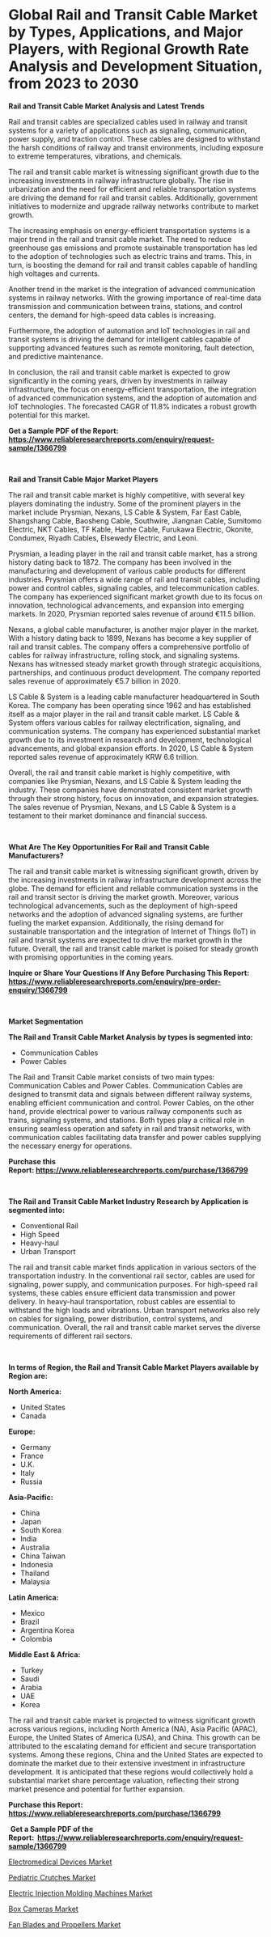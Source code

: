 <p><h1>Global Rail and Transit Cable Market by Types, Applications, and Major Players, with Regional Growth Rate Analysis and Development Situation, from 2023 to 2030</h1></p><p><strong>Rail and Transit Cable Market Analysis and Latest Trends</strong></p>
<p><p>Rail and transit cables are specialized cables used in railway and transit systems for a variety of applications such as signaling, communication, power supply, and traction control. These cables are designed to withstand the harsh conditions of railway and transit environments, including exposure to extreme temperatures, vibrations, and chemicals.</p><p>The rail and transit cable market is witnessing significant growth due to the increasing investments in railway infrastructure globally. The rise in urbanization and the need for efficient and reliable transportation systems are driving the demand for rail and transit cables. Additionally, government initiatives to modernize and upgrade railway networks contribute to market growth.</p><p>The increasing emphasis on energy-efficient transportation systems is a major trend in the rail and transit cable market. The need to reduce greenhouse gas emissions and promote sustainable transportation has led to the adoption of technologies such as electric trains and trams. This, in turn, is boosting the demand for rail and transit cables capable of handling high voltages and currents.</p><p>Another trend in the market is the integration of advanced communication systems in railway networks. With the growing importance of real-time data transmission and communication between trains, stations, and control centers, the demand for high-speed data cables is increasing.</p><p>Furthermore, the adoption of automation and IoT technologies in rail and transit systems is driving the demand for intelligent cables capable of supporting advanced features such as remote monitoring, fault detection, and predictive maintenance.</p><p>In conclusion, the rail and transit cable market is expected to grow significantly in the coming years, driven by investments in railway infrastructure, the focus on energy-efficient transportation, the integration of advanced communication systems, and the adoption of automation and IoT technologies. The forecasted CAGR of 11.8% indicates a robust growth potential for this market.</p></p>
<p><strong>Get a Sample PDF of the Report:&nbsp; <a href="https://www.reliableresearchreports.com/enquiry/request-sample/1366799">https://www.reliableresearchreports.com/enquiry/request-sample/1366799</a></strong></p>
<p>&nbsp;</p>
<p><strong>Rail and Transit Cable Major Market Players</strong></p>
<p><p>The rail and transit cable market is highly competitive, with several key players dominating the industry. Some of the prominent players in the market include Prysmian, Nexans, LS Cable & System, Far East Cable, Shangshang Cable, Baosheng Cable, Southwire, Jiangnan Cable, Sumitomo Electric, NKT Cables, TF Kable, Hanhe Cable, Furukawa Electric, Okonite, Condumex, Riyadh Cables, Elsewedy Electric, and Leoni.</p><p>Prysmian, a leading player in the rail and transit cable market, has a strong history dating back to 1872. The company has been involved in the manufacturing and development of various cable products for different industries. Prysmian offers a wide range of rail and transit cables, including power and control cables, signaling cables, and telecommunication cables. The company has experienced significant market growth due to its focus on innovation, technological advancements, and expansion into emerging markets. In 2020, Prysmian reported sales revenue of around €11.5 billion.</p><p>Nexans, a global cable manufacturer, is another major player in the market. With a history dating back to 1899, Nexans has become a key supplier of rail and transit cables. The company offers a comprehensive portfolio of cables for railway infrastructure, rolling stock, and signaling systems. Nexans has witnessed steady market growth through strategic acquisitions, partnerships, and continuous product development. The company reported sales revenue of approximately €5.7 billion in 2020.</p><p>LS Cable & System is a leading cable manufacturer headquartered in South Korea. The company has been operating since 1962 and has established itself as a major player in the rail and transit cable market. LS Cable & System offers various cables for railway electrification, signaling, and communication systems. The company has experienced substantial market growth due to its investment in research and development, technological advancements, and global expansion efforts. In 2020, LS Cable & System reported sales revenue of approximately KRW 6.6 trillion.</p><p>Overall, the rail and transit cable market is highly competitive, with companies like Prysmian, Nexans, and LS Cable & System leading the industry. These companies have demonstrated consistent market growth through their strong history, focus on innovation, and expansion strategies. The sales revenue of Prysmian, Nexans, and LS Cable & System is a testament to their market dominance and financial success.</p></p>
<p>&nbsp;</p>
<p><strong>What Are The Key Opportunities For Rail and Transit Cable Manufacturers?</strong></p>
<p><p>The rail and transit cable market is witnessing significant growth, driven by the increasing investments in railway infrastructure development across the globe. The demand for efficient and reliable communication systems in the rail and transit sector is driving the market growth. Moreover, various technological advancements, such as the deployment of high-speed networks and the adoption of advanced signaling systems, are further fueling the market expansion. Additionally, the rising demand for sustainable transportation and the integration of Internet of Things (IoT) in rail and transit systems are expected to drive the market growth in the future. Overall, the rail and transit cable market is poised for steady growth with promising opportunities in the coming years.</p></p>
<p><strong>Inquire or Share Your Questions If Any Before Purchasing This Report: <a href="https://www.reliableresearchreports.com/enquiry/pre-order-enquiry/1366799">https://www.reliableresearchreports.com/enquiry/pre-order-enquiry/1366799</a></strong></p>
<p>&nbsp;</p>
<p><strong>Market Segmentation</strong></p>
<p><strong>The Rail and Transit Cable Market Analysis by types is segmented into:</strong></p>
<p><ul><li>Communication Cables</li><li>Power Cables</li></ul></p>
<p><p>The Rail and Transit Cable market consists of two main types: Communication Cables and Power Cables. Communication Cables are designed to transmit data and signals between different railway systems, enabling efficient communication and control. Power Cables, on the other hand, provide electrical power to various railway components such as trains, signaling systems, and stations. Both types play a critical role in ensuring seamless operation and safety in rail and transit networks, with communication cables facilitating data transfer and power cables supplying the necessary energy for operations.</p></p>
<p><strong>Purchase this Report:&nbsp;<a href="https://www.reliableresearchreports.com/purchase/1366799">https://www.reliableresearchreports.com/purchase/1366799</a></strong></p>
<p>&nbsp;</p>
<p><strong>The Rail and Transit Cable Market Industry Research by Application is segmented into:</strong></p>
<p><ul><li>Conventional Rail</li><li>High Speed</li><li>Heavy-haul</li><li>Urban Transport</li></ul></p>
<p><p>The rail and transit cable market finds application in various sectors of the transportation industry. In the conventional rail sector, cables are used for signaling, power supply, and communication purposes. For high-speed rail systems, these cables ensure efficient data transmission and power delivery. In heavy-haul transportation, robust cables are essential to withstand the high loads and vibrations. Urban transport networks also rely on cables for signaling, power distribution, control systems, and communication. Overall, the rail and transit cable market serves the diverse requirements of different rail sectors.</p></p>
<p>&nbsp;</p>
<p><strong>In terms of Region, the Rail and Transit Cable Market Players available by Region are:</strong></p>
<p>
    <p> <strong> North America: </strong>
        <ul>
            <li>United States</li>
            <li>Canada</li>
        </ul>
        </p> 
    <p> <strong> Europe: </strong>
        <ul>
            <li>Germany</li>
            <li>France</li>
            <li>U.K.</li>
            <li>Italy</li>
            <li>Russia</li>
        </ul>
        </p> 
    <p> <strong> Asia-Pacific: </strong>
        <ul>
            <li>China</li>
            <li>Japan</li>
            <li>South Korea</li>
            <li>India</li>
            <li>Australia</li>
            <li>China Taiwan</li>
            <li>Indonesia</li>
            <li>Thailand</li>
            <li>Malaysia</li>
        </ul>
        </p> 
    <p> <strong> Latin America: </strong>
        <ul>
            <li>Mexico</li>
            <li>Brazil</li>
            <li>Argentina Korea</li>
            <li>Colombia</li>
        </ul>
        </p> 
    <p> <strong> Middle East & Africa: </strong>
        <ul>
            <li>Turkey</li>
            <li>Saudi</li>
            <li>Arabia</li>
            <li>UAE</li>
            <li>Korea</li>
        </ul>
    </p>
    </p>
<p><p>The rail and transit cable market is projected to witness significant growth across various regions, including North America (NA), Asia Pacific (APAC), Europe, the United States of America (USA), and China. This growth can be attributed to the escalating demand for efficient and secure transportation systems. Among these regions, China and the United States are expected to dominate the market due to their extensive investment in infrastructure development. It is anticipated that these regions would collectively hold a substantial market share percentage valuation, reflecting their strong market presence and potential for further expansion.</p></p>
<p><strong>Purchase this Report: <a href="https://www.reliableresearchreports.com/purchase/1366799">https://www.reliableresearchreports.com/purchase/1366799</a></strong></p>
<p>&nbsp;<strong>Get a Sample PDF of the Report:&nbsp;&nbsp;<a href="https://www.reliableresearchreports.com/enquiry/request-sample/1366799">https://www.reliableresearchreports.com/enquiry/request-sample/1366799</a></strong></p>
<p><strong></strong></p>
<p><p><a href="https://medium.com/@madelynhowe/electromedical-devices-market-size-cagr-trends-2024-2030-1044dbcf0698">Electromedical Devices Market</a></p><p><a href="https://medium.com/@ebbakautzer/pediatric-crutches-market-size-cagr-trends-2024-2030-27e2157249a6">Pediatric Crutches Market</a></p><p><a href="https://www.linkedin.com/pulse/electric-injection-molding-machines-market-share-amp-new-trends-y6szc/">Electric Injection Molding Machines Market</a></p><p><a href="https://www.linkedin.com/pulse/decoding-box-cameras-market-deep-dive-latest-trends-segmentation-1yxac/">Box Cameras Market</a></p><p><a href="https://www.linkedin.com/pulse/fan-blades-propellers-market-share-amp-new-trends-analysis-report-c53oc/">Fan Blades and Propellers Market</a></p></p>